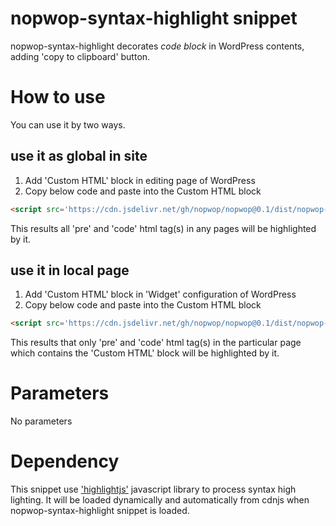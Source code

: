 # nopwop-syntax-highlight snippet

nopwop-syntax-highlight decorates *code block* in WordPress contents, adding 'copy to clipboard' button.

# How to use

You can use it by two ways.

## use it as global in site
1. Add 'Custom HTML' block in editing page of WordPress
2. Copy below code and paste into the Custom HTML block 

```html
<script src='https://cdn.jsdelivr.net/gh/nopwop/nopwop@0.1/dist/nopwop-syntax-highlight.min.js'></script>
```

This results all 'pre' and 'code' html tag(s) in any pages will be highlighted by it.

## use it in local page

1. Add 'Custom HTML' block in 'Widget' configuration of WordPress
2. Copy below code and paste into the Custom HTML block 

```html
<script src='https://cdn.jsdelivr.net/gh/nopwop/nopwop@0.1/dist/nopwop-syntax-highlight.min.js'></script>
```
This results that only 'pre' and 'code' html tag(s) in the particular page which contains the 'Custom HTML' block will be highlighted by it.

# Parameters

No parameters

# Dependency

This snippet use ['highlightjs'](https://highlightjs.org/download/) javascript library to process syntax high lighting.
It will be loaded dynamically and automatically from cdnjs when nopwop-syntax-highlight snippet is loaded.
